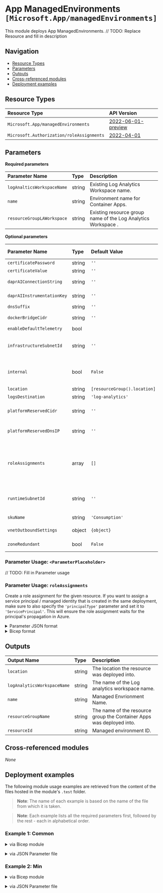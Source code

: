 # App ManagedEnvironments `[Microsoft.App/managedEnvironments]`

This module deploys App ManagedEnvironments.
// TODO: Replace Resource and fill in description

## Navigation

- [Resource Types](#Resource-Types)
- [Parameters](#Parameters)
- [Outputs](#Outputs)
- [Cross-referenced modules](#Cross-referenced-modules)
- [Deployment examples](#Deployment-examples)

## Resource Types

| Resource Type | API Version |
| :-- | :-- |
| `Microsoft.App/managedEnvironments` | [2022-06-01-preview](https://learn.microsoft.com/en-us/azure/templates/Microsoft.App/2022-06-01-preview/managedEnvironments) |
| `Microsoft.Authorization/roleAssignments` | [2022-04-01](https://learn.microsoft.com/en-us/azure/templates/Microsoft.Authorization/2022-04-01/roleAssignments) |

## Parameters

**Required parameters**

| Parameter Name | Type | Description |
| :-- | :-- | :-- |
| `logAnalticsWorkspaceName` | string | Existing Log Analytics Workspace name. |
| `name` | string | Environment name for Container Apps. |
| `resourceGroupLAWorkspace` | string | Existing resource group name of the Log Analytics Workspace . |

**Optional parameters**

| Parameter Name | Type | Default Value | Allowed Values | Description |
| :-- | :-- | :-- | :-- | :-- |
| `certificatePassword` | string | `''` |  | Certificate password. |
| `certificateValue` | string | `''` |  | Certificate value for this. |
| `daprAIConnectionString` | string | `''` |  | Application Insights connection string used by Dapr to export Service to Service communication telemetry. |
| `daprAIInstrumentationKey` | string | `''` |  | Azure Monitor instrumentation key used by Dapr to export Service to Service communication telemetry. |
| `dnsSuffix` | string | `''` |  | Dns suffix for the environment domain. |
| `dockerBridgeCidr` | string | `''` |  | CIDR notation IP range assigned to the Docker bridge, network. Must not overlap with any other provided IP ranges. |
| `enableDefaultTelemetry` | bool |  |  | Enable telemetry via a Globally Unique Identifier (GUID). |
| `infrastructureSubnetId` | string | `''` |  | Resource ID of a subnet for infrastructure components. This subnet must be in the same VNET as the subnet defined in runtimeSubnetId. Must not overlap with any other provided IP ranges. |
| `internal` | bool | `False` |  | Boolean indicating the environment only has an internal load balancer. These environments do not have a public static IP resource. They must provide runtimeSubnetId and infrastructureSubnetId if enabling this property. |
| `location` | string | `[resourceGroup().location]` |  | Location for all Resources. |
| `logsDestination` | string | `'log-analytics'` |  | Logs destination. |
| `platformReservedCidr` | string | `''` |  | IP range in CIDR notation that can be reserved for environment infrastructure IP addresses. Must not overlap with any other provided IP ranges. |
| `platformReservedDnsIP` | string | `''` |  | An IP address from the IP range defined by platformReservedCidr that will be reserved for the internal DNS server. |
| `roleAssignments` | array | `[]` |  | Array of role assignment objects that contain the 'roleDefinitionIdOrName' and 'principalId' to define RBAC role assignments on this resource. In the roleDefinitionIdOrName attribute, you can provide either the display name of the role definition, or its fully qualified ID in the following format: '/providers/Microsoft.Authorization/roleDefinitions/c2f4ef07-c644-48eb-af81-4b1b4947fb11'. |
| `runtimeSubnetId` | string | `''` |  | Resource ID of a subnet that Container App containers are injected into. This subnet must be in the same VNET as the subnet defined in infrastructureSubnetId. Must not overlap with any other provided IP ranges. |
| `skuName` | string | `'Consumption'` | `[Consumption, Premium]` | Managed environment Sku. |
| `vnetOutboundSettings` | object | `{object}` |  | Configuration used to control the Environment Egress outbound traffic |
| `zoneRedundant` | bool | `False` |  | Whether or not this Managed Environment is zone-redundant. |


### Parameter Usage: `<ParameterPlaceholder>`

// TODO: Fill in Parameter usage

### Parameter Usage: `roleAssignments`

Create a role assignment for the given resource. If you want to assign a service principal / managed identity that is created in the same deployment, make sure to also specify the `'principalType'` parameter and set it to `'ServicePrincipal'`. This will ensure the role assignment waits for the principal's propagation in Azure.

<details>

<summary>Parameter JSON format</summary>

```json
"roleAssignments": {
    "value": [
        {
            "roleDefinitionIdOrName": "Reader",
            "description": "Reader Role Assignment",
            "principalIds": [
                "12345678-1234-1234-1234-123456789012", // object 1
                "78945612-1234-1234-1234-123456789012" // object 2
            ]
        },
        {
            "roleDefinitionIdOrName": "/providers/Microsoft.Authorization/roleDefinitions/c2f4ef07-c644-48eb-af81-4b1b4947fb11",
            "principalIds": [
                "12345678-1234-1234-1234-123456789012" // object 1
            ],
            "principalType": "ServicePrincipal"
        }
    ]
}
```

</details>

<details>

<summary>Bicep format</summary>

```bicep
roleAssignments: [
    {
        roleDefinitionIdOrName: 'Reader'
        description: 'Reader Role Assignment'
        principalIds: [
            '12345678-1234-1234-1234-123456789012' // object 1
            '78945612-1234-1234-1234-123456789012' // object 2
        ]
    }
    {
        roleDefinitionIdOrName: '/providers/Microsoft.Authorization/roleDefinitions/c2f4ef07-c644-48eb-af81-4b1b4947fb11'
        principalIds: [
            '12345678-1234-1234-1234-123456789012' // object 1
        ]
        principalType: 'ServicePrincipal'
    }
]
```

</details>
<p>

## Outputs

| Output Name | Type | Description |
| :-- | :-- | :-- |
| `location` | string | The location the resource was deployed into. |
| `logAnalyticsWorkspaceName` | string | The name of the Log analytics workspace name. |
| `name` | string | Managed Envrionment Name. |
| `resourceGroupName` | string | The name of the resource group the Container Apps was deployed into. |
| `resourceId` | string | Managed environment ID. |

## Cross-referenced modules

_None_

## Deployment examples

The following module usage examples are retrieved from the content of the files hosted in the module's `.test` folder.
   >**Note**: The name of each example is based on the name of the file from which it is taken.

   >**Note**: Each example lists all the required parameters first, followed by the rest - each in alphabetical order.

<h3>Example 1: Common</h3>

<details>

<summary>via Bicep module</summary>

```bicep
module managedEnvironments './Microsoft.App/managedEnvironments/deploy.bicep' = {
  name: '${uniqueString(deployment().name, location)}-test-mcappcom'
  params: {
    // Required parameters
    enableDefaultTelemetry: '<enableDefaultTelemetry>'
    logAnalticsWorkspaceName: '<logAnalticsWorkspaceName>'
    name: 'dep-<<namePrefix>>-menv-mcappcom001'
    resourceGroupLAWorkspace: '<resourceGroupLAWorkspace>'
    // Non-required parameters
    infrastructureSubnetId: '<infrastructureSubnetId>'
    location: '<location>'
    skuName: 'Consumption'
  }
}
```

</details>
<p>

<details>

<summary>via JSON Parameter file</summary>

```json
{
  "$schema": "https://schema.management.azure.com/schemas/2019-04-01/deploymentParameters.json#",
  "contentVersion": "1.0.0.0",
  "parameters": {
    // Required parameters
    "enableDefaultTelemetry": {
      "value": "<enableDefaultTelemetry>"
    },
    "logAnalticsWorkspaceName": {
      "value": "<logAnalticsWorkspaceName>"
    },
    "name": {
      "value": "dep-<<namePrefix>>-menv-mcappcom001"
    },
    "resourceGroupLAWorkspace": {
      "value": "<resourceGroupLAWorkspace>"
    },
    // Non-required parameters
    "infrastructureSubnetId": {
      "value": "<infrastructureSubnetId>"
    },
    "location": {
      "value": "<location>"
    },
    "skuName": {
      "value": "Consumption"
    }
  }
}
```

</details>
<p>

<h3>Example 2: Min</h3>

<details>

<summary>via Bicep module</summary>

```bicep
module managedEnvironments './Microsoft.App/managedEnvironments/deploy.bicep' = {
  name: '${uniqueString(deployment().name, location)}-test-mcappmin'
  params: {
    // Required parameters
    enableDefaultTelemetry: '<enableDefaultTelemetry>'
    logAnalticsWorkspaceName: '<logAnalticsWorkspaceName>'
    name: '<<namePrefix>>--menv-mcappmin001'
    resourceGroupLAWorkspace: '<resourceGroupLAWorkspace>'
    // Non-required parameters
    location: '<location>'
    skuName: 'Consumption'
  }
}
```

</details>
<p>

<details>

<summary>via JSON Parameter file</summary>

```json
{
  "$schema": "https://schema.management.azure.com/schemas/2019-04-01/deploymentParameters.json#",
  "contentVersion": "1.0.0.0",
  "parameters": {
    // Required parameters
    "enableDefaultTelemetry": {
      "value": "<enableDefaultTelemetry>"
    },
    "logAnalticsWorkspaceName": {
      "value": "<logAnalticsWorkspaceName>"
    },
    "name": {
      "value": "<<namePrefix>>--menv-mcappmin001"
    },
    "resourceGroupLAWorkspace": {
      "value": "<resourceGroupLAWorkspace>"
    },
    // Non-required parameters
    "location": {
      "value": "<location>"
    },
    "skuName": {
      "value": "Consumption"
    }
  }
}
```

</details>
<p>
